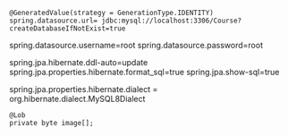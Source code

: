 
	@GeneratedValue(strategy = GenerationType.IDENTITY)
	spring.datasource.url= jdbc:mysql://localhost:3306/Course?createDatabaseIfNotExist=true
spring.datasource.username=root
spring.datasource.password=root

spring.jpa.hibernate.ddl-auto=update
spring.jpa.properties.hibernate.format_sql=true
spring.jpa.show-sql=true

spring.jpa.properties.hibernate.dialect = org.hibernate.dialect.MySQL8Dialect


	@Lob
	private byte image[];
